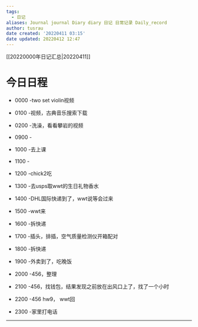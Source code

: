 ```yaml
---
tags:
  - 日记
aliases: Journal journal Diary diary 日记 日常记录 Daily_record
author: tusrau
date created: '20220411 03:15'
date updated: 20220412 12:47
---
```


[[20220000年日记汇总|20220411]]

# 今日日程

- 0000 -two set violin视频
- 0100 -视频，古典音乐搜索下载
- 0200 -洗澡，看看攀岩的视频

- 0900 -
- 1000 -去上课
- 1100 -
- 1200 -chick2吃
- 1300 -去usps取wwt的生日礼物香水
- 1400 -DHL国际快递到了，wwt说等会过来
- 1500 -wwt来
- 1600 -拆快递
- 1700 -插头，排插，空气质量检测仪开箱配对
- 1800 -拆快递

- 1900 -外卖到了，吃晚饭
- 2000 -456，整理
- 2100 -456，找钱包，结果发现之前放在出风口上了，找了一个小时
- 2200 -456 hw9， wwt回
- 2300 -家里打电话

---
